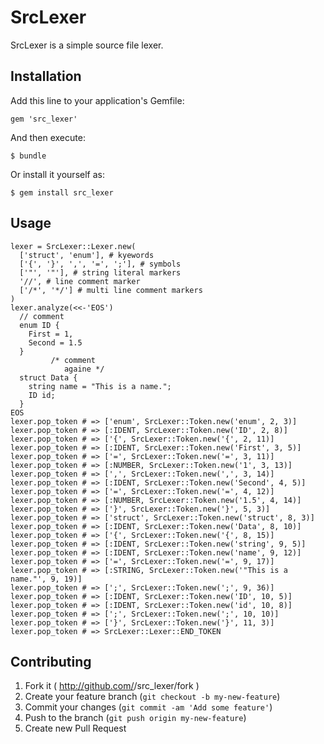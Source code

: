 # SrcLexer

SrcLexer is a simple source file lexer.

## Installation

Add this line to your application's Gemfile:

    gem 'src_lexer'

And then execute:

    $ bundle

Or install it yourself as:

    $ gem install src_lexer

## Usage

    lexer = SrcLexer::Lexer.new(
      ['struct', 'enum'], # kyewords
      ['{', '}', ',', '=', ';'], # symbols
      ['"', '"'], # string literal markers
      '//', # line comment marker
      ['/*', '*/'] # multi line comment markers
    )
    lexer.analyze(<<-'EOS')
      // comment
      enum ID {
        First = 1,
        Second = 1.5
      }
			 /* comment
			    againe */
      struct Data {
        string name = "This is a name.";
        ID id;
      }
    EOS
    lexer.pop_token # => ['enum', SrcLexer::Token.new('enum', 2, 3)]
    lexer.pop_token # => [:IDENT, SrcLexer::Token.new('ID', 2, 8)]
    lexer.pop_token # => ['{', SrcLexer::Token.new('{', 2, 11)]
    lexer.pop_token # => [:IDENT, SrcLexer::Token.new('First', 3, 5)]
    lexer.pop_token # => ['=', SrcLexer::Token.new('=', 3, 11)]
    lexer.pop_token # => [:NUMBER, SrcLexer::Token.new('1', 3, 13)]
    lexer.pop_token # => [',', SrcLexer::Token.new(',', 3, 14)]
    lexer.pop_token # => [:IDENT, SrcLexer::Token.new('Second', 4, 5)]
    lexer.pop_token # => ['=', SrcLexer::Token.new('=', 4, 12)]
    lexer.pop_token # => [:NUMBER, SrcLexer::Token.new('1.5', 4, 14)]
    lexer.pop_token # => ['}', SrcLexer::Token.new('}', 5, 3)]
    lexer.pop_token # => ['struct', SrcLexer::Token.new('struct', 8, 3)]
    lexer.pop_token # => [:IDENT, SrcLexer::Token.new('Data', 8, 10)]
    lexer.pop_token # => ['{', SrcLexer::Token.new('{', 8, 15)]
    lexer.pop_token # => [:IDENT, SrcLexer::Token.new('string', 9, 5)]
    lexer.pop_token # => [:IDENT, SrcLexer::Token.new('name', 9, 12)]
    lexer.pop_token # => ['=', SrcLexer::Token.new('=', 9, 17)]
    lexer.pop_token # => [:STRING, SrcLexer::Token.new('"This is a name."', 9, 19)]
    lexer.pop_token # => [';', SrcLexer::Token.new(';', 9, 36)]
    lexer.pop_token # => [:IDENT, SrcLexer::Token.new('ID', 10, 5)]
    lexer.pop_token # => [:IDENT, SrcLexer::Token.new('id', 10, 8)]
    lexer.pop_token # => [';', SrcLexer::Token.new(';', 10, 10)]
    lexer.pop_token # => ['}', SrcLexer::Token.new('}', 11, 3)]
    lexer.pop_token # => SrcLexer::Lexer::END_TOKEN

## Contributing

1. Fork it ( http://github.com/<my-github-username>/src_lexer/fork )
2. Create your feature branch (`git checkout -b my-new-feature`)
3. Commit your changes (`git commit -am 'Add some feature'`)
4. Push to the branch (`git push origin my-new-feature`)
5. Create new Pull Request
